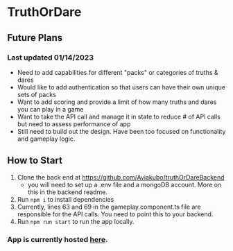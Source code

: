 # TruthOrDare

## Future Plans
### Last updated 01/14/2023
- Need to add capabilities for different "packs" or categories of truths & dares
- Would like to add authentication so that users can have their own unique sets of packs
- Want to add scoring and provide a limit of how many truths and dares you can play in a game
- Want to take the API call and manage it in state to reduce # of API calls but need to assess performance of app
- Still need to build out the design. Have been too focused on functionality and gameplay logic.

## How to Start

1) Clone the back end at https://github.com/Aviakubo/truthOrDareBackend
    - you will need to set up a .env file and a mongoDB account. More on this in the backend readme.
2) Run `npm i` to install dependencies
3) Currently, lines 63 and 69 in the gameplay.component.ts file are responsible for the API calls. You need to point this to your backend.
4) Run `npm run start` to run the app locally.

### App is currently hosted [here](https://truth-or-dare-frontend-git-master-aviakubo.vercel.app/).